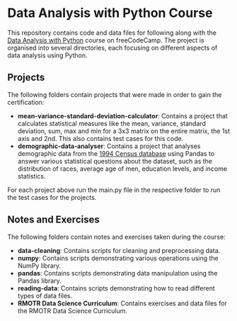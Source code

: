 # Data Analysis with Python Course

This repository contains code and data files for following along with the [Data Analysis with Python](https://www.freecodecamp.org/learn/data-analysis-with-python/#data-analysis-with-python-course) course on freeCodeCamp. The project is organised into several directories, each focusing on different aspects of data analysis using Python.

## Projects

The following folders contain projects that were made in order to gain the certification:

- **mean-variance-standard-deviation-calculator**: Contains a project that calculates statistical measures like the mean, variance, standard deviation, sum, max and min for a 3x3 matrix on the entire matrix, the 1st axis and 2nd. This also contains test cases for this code.
- **demographic-data-analyser**: Contains a project that analyses demographic data from the [1994 Census database](https://archive.ics.uci.edu/dataset/117/census+income+kdd) using Pandas to answer various statistical questions about the dataset, such as the distribution of races, average age of men, education levels, and income statistics.

For each project above run the main.py file in the respective folder to run the test cases for the projects.

## Notes and Exercises

The following folders contain notes and exercises taken during the course:

- **data-cleaning**: Contains scripts for cleaning and preprocessing data.
- **numpy**: Contains scripts demonstrating various operations using the NumPy library.
- **pandas**: Contains scripts demonstrating data manipulation using the Pandas library.
- **reading-data**: Contains scripts demonstrating how to read different types of data files.
- **RMOTR Data Science Curriculum**: Contains exercises and data files for the RMOTR Data Science Curriculum.